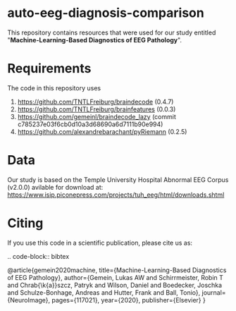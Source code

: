 # auto-eeg-diagnosis-comparison

This repository contains resources that were used for our study entitled  
"**Machine-Learning-Based Diagnostics of EEG Pathology**".

# Requirements
The code in this repository uses
1. https://github.com/TNTLFreiburg/braindecode (0.4.7)
2. https://github.com/TNTLFreiburg/brainfeatures (0.0.3)
3. https://github.com/gemeinl/braindecode_lazy (commit c785237e03f6cb0d10a3d68690a6d7111b90e994)
4. https://github.com/alexandrebarachant/pyRiemann (0.2.5)

# Data
Our study is based on the Temple University Hospital Abnormal EEG Corpus (v2.0.0) avilable for download at:
https://www.isip.piconepress.com/projects/tuh_eeg/html/downloads.shtml


# Citing
If you use this code in a scientific publication, please cite us as:

.. code-block:: bibtex

@article{gemein2020machine,
  title={Machine-Learning-Based Diagnostics of EEG Pathology},
  author={Gemein, Lukas AW and Schirrmeister, Robin T and Chrab{\k{a}}szcz, Patryk and Wilson, Daniel and Boedecker, Joschka and Schulze-Bonhage, Andreas and Hutter, Frank and Ball, Tonio},
  journal={NeuroImage},
  pages={117021},
  year={2020},
  publisher={Elsevier}
}
